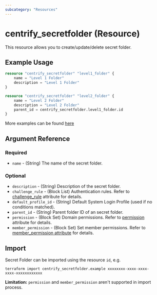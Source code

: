 ```yaml
---
subcategory: "Resources"
---
```


# centrify_secretfolder (Resource)

This resource allows you to create/update/delete secret folder.

## Example Usage

```terraform
resource "centrify_secretfolder" "level1_folder" {
    name = "Level 1 Folder"
    description = "Level 1 Folder"
}

resource "centrify_secretfolder" "level2_folder" {
    name = "Level 2 Folder"
    description = "Level 2 Folder"
    parent_id = centrify_secretfolder.level1_folder.id
}
```

More examples can be found [here](https://github.com/centrify/terraform-provider-centrify/tree/main/examples/centrify_secret)

## Argument Reference

### Required

- `name` - (String) The name of the secret folder.

### Optional

- `description` - (String) Description of the secret folder.
- `challenge_rule` - (Block List) Authentication rules. Refer to [challenge_rule](./attribute_challengerule.md) attribute for details.
- `default_profile_id` - (String) Default System Login Profile (used if no conditions matched).
- `parent_id` - (String) Parent folder ID of an secret folder.
- `permission` - (Block Set) Domain permissions. Refer to [permission](./attribute_permission.md) attribute for details.
- `member_permission` - (Block Set) Set member permissions. Refer to [member_permission attribute](./attribute_permission.md) for details.

## Import

Secret Folder can be imported using the resource `id`, e.g.

```shell
terraform import centrify_secretfolder.example xxxxxxxx-xxxx-xxxx-xxxx-xxxxxxxxxxxx
```

**Limitation:** `permission` and `member_permission` aren't supported in import process.
